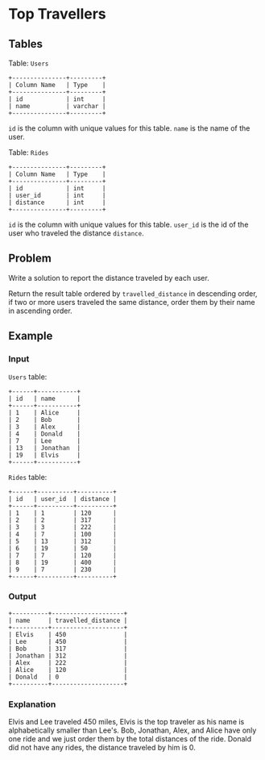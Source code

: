 # Top Travellers

## Tables

Table: `Users`

```
+---------------+---------+
| Column Name   | Type    |
+---------------+---------+
| id            | int     |
| name          | varchar |
+---------------+---------+
```

`id` is the column with unique values for this table.
`name` is the name of the user.

Table: `Rides`

```
+---------------+---------+
| Column Name   | Type    |
+---------------+---------+
| id            | int     |
| user_id       | int     |
| distance      | int     |
+---------------+---------+
```

`id` is the column with unique values for this table.
`user_id` is the id of the user who traveled the distance `distance`.

## Problem

Write a solution to report the distance traveled by each user.

Return the result table ordered by `travelled_distance` in descending order, if two
or more users traveled the same distance, order them by their name in ascending
order.

## Example

### Input

`Users` table:

```
+------+-----------+
| id   | name      |
+------+-----------+
| 1    | Alice     |
| 2    | Bob       |
| 3    | Alex      |
| 4    | Donald    |
| 7    | Lee       |
| 13   | Jonathan  |
| 19   | Elvis     |
+------+-----------+
```

`Rides` table:

```
+------+----------+----------+
| id   | user_id  | distance |
+------+----------+----------+
| 1    | 1        | 120      |
| 2    | 2        | 317      |
| 3    | 3        | 222      |
| 4    | 7        | 100      |
| 5    | 13       | 312      |
| 6    | 19       | 50       |
| 7    | 7        | 120      |
| 8    | 19       | 400      |
| 9    | 7        | 230      |
+------+----------+----------+
```

### Output

```
+----------+--------------------+
| name     | travelled_distance |
+----------+--------------------+
| Elvis    | 450                |
| Lee      | 450                |
| Bob      | 317                |
| Jonathan | 312                |
| Alex     | 222                |
| Alice    | 120                |
| Donald   | 0                  |
+----------+--------------------+
```

### Explanation

Elvis and Lee traveled 450 miles, Elvis is the top traveler as his name is
alphabetically smaller than Lee's.
Bob, Jonathan, Alex, and Alice have only one ride and we just order them by the
total distances of the ride.
Donald did not have any rides, the distance traveled by him is 0.

